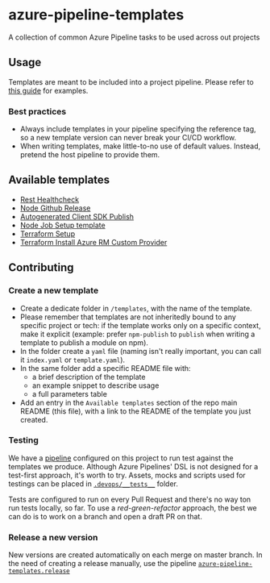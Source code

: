 # azure-pipeline-templates

A collection of common Azure Pipeline tasks to be used across out projects

## Usage

Templates are meant to be included into a project pipeline. Please refer to [this guide](https://github.com/MicrosoftDocs/azure-devops-docs/blob/master/docs/pipelines/process/templates.md#use-other-repositories) for examples.

### Best practices

- Always include templates in your pipeline specifying the reference tag, so a new template version can never break your CI/CD workflow.
- When writing templates, make little-to-no use of default values. Instead, pretend the host pipeline to provide them.

## Available templates

- [Rest Healthcheck](templates/rest-healthcheck)
- [Node Github Release](templates/node-github-release)
- [Autogenerated Client SDK Publish](templates/client-sdk-publish)
- [Node Job Setup template](templates/node-job-setup)
- [Terraform Setup](templates/terraform-setup)
- [Terraform Install Azure RM Custom Provider](templates/terraform-custom-azurerm)

## Contributing

### Create a new template

- Create a dedicate folder in `/templates`, with the name of the template.
- Please remember that templates are not inheritedly bound to any specific project or tech: if the template works only on a specific context, make it explicit (example: prefer `npm-publish` to `publish` when writing a template to publish a module on npm).
- In the folder create a `yaml` file (naming isn't really important, you can call it `index.yaml` or `template.yaml`).
- In the same folder add a specific README file with:
  - a brief description of the template
  - an example snippet to describe usage
  - a full parameters table
- Add an entry in the `Available templates` section of the repo main README (this file), with a link to the README of the template you just created.

### Testing

We have a [pipeline](.devops/test-pipelines.yaml) configured on this project to run test against the templates we produce. Although Azure Pipelines' DSL is not designed for a test-first approach, it's worth to try. Assets, mocks and scripts used for testings can be placed in [`.devops/__tests__`](.devops/__tests__) folder.

Tests are configured to run on every Pull Request and there's no way ton run tests locally, so far. To use a _red-green-refactor_ approach, the best we can do is to work on a branch and open a draft PR on that.

### Release a new version

New versions are created automatically on each merge on master branch. In the need of creating a release manually, use the pipeline [`azure-pipeline-templates.release`](https://dev.azure.com/pagopa-io/azure-pipeline-templates/_build?definitionId=134)
